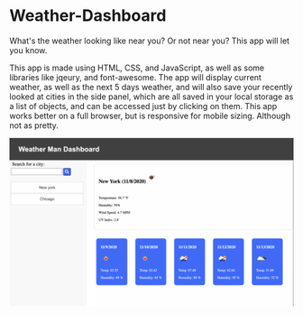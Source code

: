# Weather-Dashboard
What's the weather looking like near you? Or not near you? This app will let you know.

This app is made using HTML, CSS, and JavaScript, as well as some libraries like jqeury, and font-awesome. The app will display current weather, as well as the next 5 days weather, and will also save your recently looked at cities in the side panel, which are all saved in your local storage as a list of objects, and can be accessed just by clicking on them. This app works better on a full browser, but is responsive for mobile sizing. Although not as pretty.

![screen shot of weather app](./assets/screenShots/weather-app-ss.png)